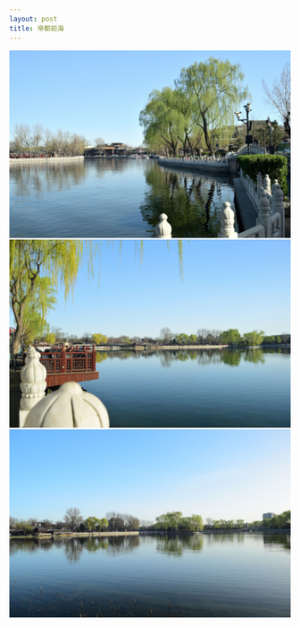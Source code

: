 ```yaml
---
layout: post
title: 帝都前海
---
```


<img src="https://github.com/comacros/comacros.github.io/raw/master/images/2016-03-29-前海-1.jpg" alt="前海-1" onclick="javascript:enlarge(this)" class="toEnlarge" >
<img src="https://github.com/comacros/comacros.github.io/raw/master/images/2016-03-29-前海-2.jpg" alt="前海-2" onclick="javascript:enlarge(this)" class="toEnlarge" >
<img src="https://github.com/comacros/comacros.github.io/raw/master/images/2016-03-29-前海-3.jpg" alt="前海-3" onclick="javascript:enlarge(this)" class="toEnlarge" >